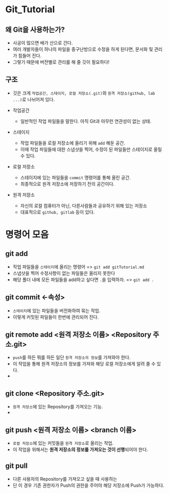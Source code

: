 # Git_Tutorial

## 왜 Git을 사용하는가?
* 사공이 많으면 배가 산으로 간다.
* 여러 개발자들이 하나의 파일을 중구난방으로 수정을 하게 된다면, 문서화 및 관리가 힘들어 진다.
* 그렇기 때문에 버전별로 관리를 해 줄 깃이 필요하다!

## 구조
* 깃은 크게 `작업공간, 스테이지, 로컬 저장소(.git)`와 `원격 저장소(github, lab ...)`로 나뉘어져 있다.
  
* 작업공간
  * 일반적인 작업 파일들을 말한다. 아직 Git과 아무런 연관성이 없는 상태.


* 스테이지
  * 작업 파일들을 로컬 저장소에 올리기 위해 `add` 해둔 공간.
  * 이때 작업 파일들에 대한 스냅샷을 찍어, 수정이 된 파일들만 스테이지로 올릴 수 있다.


* 로컬 저장소
  * 스테이지에 있는 파일들을 `commit` 명령어를 통해 올린 공간.
  * 최종적으로 원격 저장소에 저장하기 전의 공간이다.


* 원격 저장소
  * 자신의 로컬 컴퓨터가 아닌, 다른사람들과 공유하기 위해 있는 저장소
  * 대표적으로 `github, gitlab` 등이 있다.

# 명령어 모음
## git add <fileName>
* 작업 파일들을 `스테이지`에 올리는 명령어  => `git add gitTutorial.md`
* 스냅샷을 찍어 수정사항이 없는 파일들은 올리지 못한다
* 해당 폴더 내에 모든 파일들을 add하고 싶다면 `.`을 입력하자. => `git add .`

## git commit <-속성> 
* `스테이지`에 있는 파일들을 버전화하여 묶는 작업.
* 이렇게 커밋된 파일들이 한번에 관리되어 진다.

## git remote add <원격 저장소 이름> <Repository 주소.git>
* `push`를 하든 뭐를 하든 일단 `원격 저장소의 정보`를 가져와야 한다.
* 이 작업을 통해 원격 저장소의 정보를 가져와 해당 로컬 저장소에게 알려 줄 수 있다.
* 

## git clone <Repository 주소.git>
* `원격 저장소`에 있는 Repository를 가져오는 기능.
* 

## git push <원격 저장소 이름> <branch 이름>
* `로컬 저장소`에 있는 커밋들을 `원격 저장소`로 올리는 작업.
* 이 작업을 위해서는 **원격 저장소의 정보를 가져오는 것이 선행**되어야 한다.
  

## git pull
* 다른 사용자의 Repository를 가져오고 싶을 때 사용하는 
* 단 이 경우 기존 권한자가 Push의 권한을 주어야 해당 저장소에 Push가 가능하다.